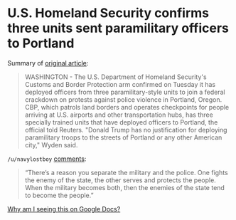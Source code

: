 # U.S. Homeland Security confirms three units sent paramilitary officers to Portland

Summary of [original article](http://www.reuters.com/article/us-global-race-protests-agents-idUSKCN24M2RL?utm_source=34553&utm_medium=partner):

> WASHINGTON - The U.S. Department of Homeland Security's Customs and Border Protection arm confirmed on Tuesday it has deployed officers from three paramilitary-style units to join a federal crackdown on protests against police violence in Portland, Oregon. CBP, which patrols land borders and operates checkpoints for people arriving at U.S. airports and other transportation hubs, has three specially trained units that have deployed officers to Portland, the official told Reuters. "Donald Trump has no justification for deploying paramilitary troops to the streets of Portland or any other American city," Wyden said.

`/u/navylostboy` [comments](https://www.reddit.com/r/news/comments/hvf0wh/us_homeland_security_confirms_three_units_sent/):

> “There’s a reason you separate the military and the police. One fights the enemy of the state, the other serves and protects the people. When the military becomes both, then the enemies of the state tend to become the people.”

[Why am I seeing this on Google Docs?](https://docs.google.com/document/d/1Dc6We63vOXIZsc0op-Bt4abqkYjXzOigalQqFxmvvbM/edit?usp=sharing)
